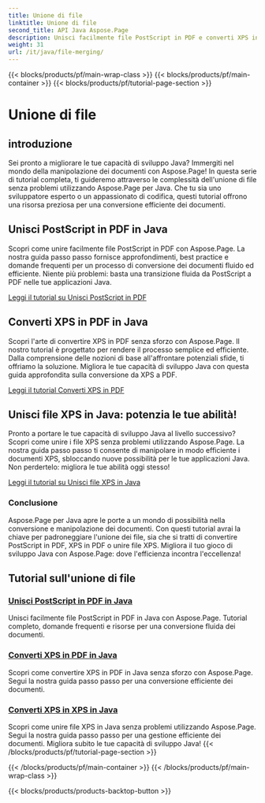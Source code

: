 ```yaml
---
title: Unione di file
linktitle: Unione di file
second_title: API Java Aspose.Page
description: Unisci facilmente file PostScript in PDF e converti XPS in PDF o XPS in Java utilizzando Aspose.Page. Segui i tutorial passo passo per una conversione fluida dei documenti.
weight: 31
url: /it/java/file-merging/
---
```


{{< blocks/products/pf/main-wrap-class >}}
{{< blocks/products/pf/main-container >}}
{{< blocks/products/pf/tutorial-page-section >}}

# Unione di file


## introduzione

Sei pronto a migliorare le tue capacità di sviluppo Java? Immergiti nel mondo della manipolazione dei documenti con Aspose.Page! In questa serie di tutorial completa, ti guideremo attraverso le complessità dell'unione di file senza problemi utilizzando Aspose.Page per Java. Che tu sia uno sviluppatore esperto o un appassionato di codifica, questi tutorial offrono una risorsa preziosa per una conversione efficiente dei documenti.

## Unisci PostScript in PDF in Java

Scopri come unire facilmente file PostScript in PDF con Aspose.Page. La nostra guida passo passo fornisce approfondimenti, best practice e domande frequenti per un processo di conversione dei documenti fluido ed efficiente. Niente più problemi: basta una transizione fluida da PostScript a PDF nelle tue applicazioni Java.

[Leggi il tutorial su Unisci PostScript in PDF](./postscript-to-pdf/)

## Converti XPS in PDF in Java

Scopri l'arte di convertire XPS in PDF senza sforzo con Aspose.Page. Il nostro tutorial è progettato per rendere il processo semplice ed efficiente. Dalla comprensione delle nozioni di base all'affrontare potenziali sfide, ti offriamo la soluzione. Migliora le tue capacità di sviluppo Java con questa guida approfondita sulla conversione da XPS a PDF.

[Leggi il tutorial Converti XPS in PDF](./xps-to-pdf/)

## Unisci file XPS in Java: potenzia le tue abilità!

Pronto a portare le tue capacità di sviluppo Java al livello successivo? Scopri come unire i file XPS senza problemi utilizzando Aspose.Page. La nostra guida passo passo ti consente di manipolare in modo efficiente i documenti XPS, sbloccando nuove possibilità per le tue applicazioni Java. Non perdertelo: migliora le tue abilità oggi stesso!

[Leggi il tutorial su Unisci file XPS in Java](./xps-to-xps/)

### Conclusione

Aspose.Page per Java apre le porte a un mondo di possibilità nella conversione e manipolazione dei documenti. Con questi tutorial avrai la chiave per padroneggiare l'unione dei file, sia che si tratti di convertire PostScript in PDF, XPS in PDF o unire file XPS. Migliora il tuo gioco di sviluppo Java con Aspose.Page: dove l'efficienza incontra l'eccellenza!
## Tutorial sull'unione di file
### [Unisci PostScript in PDF in Java](./postscript-to-pdf/)
Unisci facilmente file PostScript in PDF in Java con Aspose.Page. Tutorial completo, domande frequenti e risorse per una conversione fluida dei documenti.
### [Converti XPS in PDF in Java](./xps-to-pdf/)
Scopri come convertire XPS in PDF in Java senza sforzo con Aspose.Page. Segui la nostra guida passo passo per una conversione efficiente dei documenti.
### [Converti XPS in XPS in Java](./xps-to-xps/)
Scopri come unire file XPS in Java senza problemi utilizzando Aspose.Page. Segui la nostra guida passo passo per una gestione efficiente dei documenti. Migliora subito le tue capacità di sviluppo Java!
{{< /blocks/products/pf/tutorial-page-section >}}

{{< /blocks/products/pf/main-container >}}
{{< /blocks/products/pf/main-wrap-class >}}

{{< blocks/products/products-backtop-button >}}
